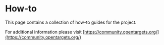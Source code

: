 # How-to

This page contains a collection of how-to guides for the project.

For additional information please visit [https://community.opentargets.org/](https://community.opentargets.org/)
